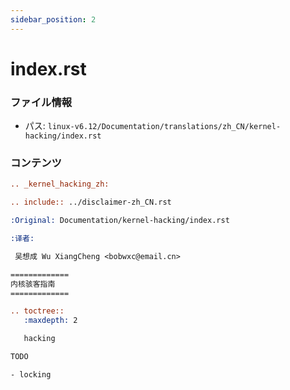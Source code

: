 ```yaml
---
sidebar_position: 2
---
```

# index.rst

### ファイル情報

- パス: `linux-v6.12/Documentation/translations/zh_CN/kernel-hacking/index.rst`

### コンテンツ

```rst
.. _kernel_hacking_zh:

.. include:: ../disclaimer-zh_CN.rst

:Original: Documentation/kernel-hacking/index.rst

:译者:

 吴想成 Wu XiangCheng <bobwxc@email.cn>

=============
内核骇客指南
=============

.. toctree::
   :maxdepth: 2

   hacking

TODO

- locking

```
